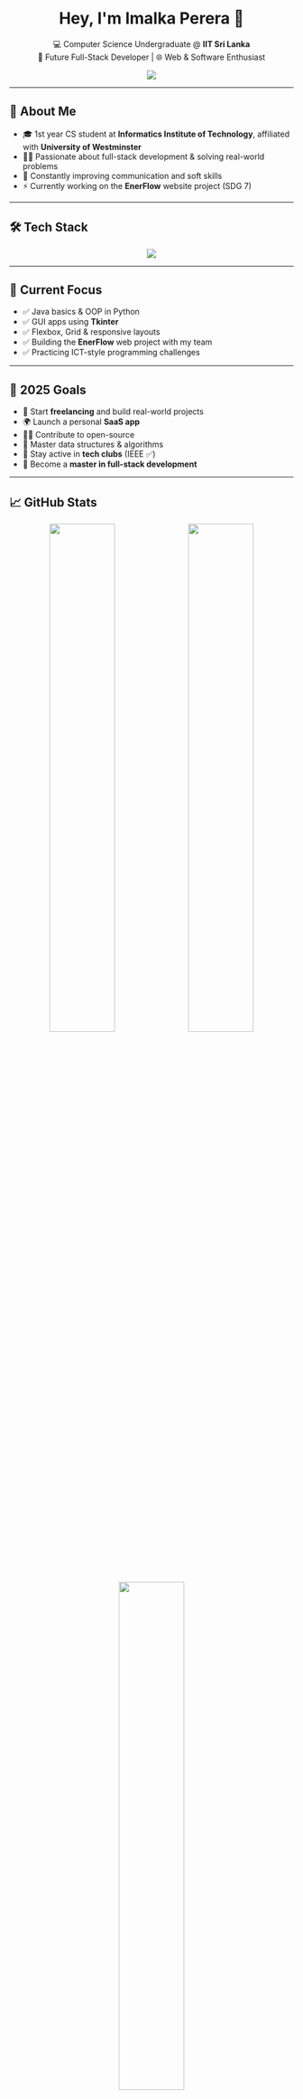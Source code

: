 <h1 align="center">Hey, I'm Imalka Perera 👋</h1>

<p align="center">
  💻 Computer Science Undergraduate @ <strong>IIT Sri Lanka</strong><br>
  🎯 Future Full-Stack Developer | 🌐 Web & Software Enthusiast
</p>

<p align="center">
  <img src="https://readme-typing-svg.demolab.com?font=Fira+Code&size=22&duration=2000&pause=1000&center=true&vCenter=true&color=00BFFF&width=500&lines=Learning+Java+%7C+Python+%7C+React;Building+real+projects+%7C+Solving+Problems;Chasing+growth+every+day+%F0%9F%94%A5" />
</p>

---

## 🧠 About Me

- 🎓 1st year CS student at **Informatics Institute of Technology**, affiliated with **University of Westminster**
- 👨‍💻 Passionate about full-stack development & solving real-world problems
- 💬 Constantly improving communication and soft skills
- ⚡ Currently working on the **EnerFlow** website project (SDG 7)

---

## 🛠 Tech Stack

<p align="center">
  <img src="https://skillicons.dev/icons?i=python,java,js,html,css,react,tailwind,git,github,figma,vscode,aws&perline=8" />
</p>

---

## 🚧 Current Focus

- ✅ Java basics & OOP in Python  
- ✅ GUI apps using **Tkinter**  
- ✅ Flexbox, Grid & responsive layouts  
- ✅ Building the **EnerFlow** web project with my team  
- ✅ Practicing ICT-style programming challenges

---

## 🎯 2025 Goals

- 💼 Start **freelancing** and build real-world projects  
- 🌍 Launch a personal **SaaS app**  
- 👨‍💻 Contribute to open-source  
- 🧠 Master data structures & algorithms  
- 🔌 Stay active in **tech clubs** (IEEE ✅)  
- 🚀 Become a **master in full-stack development**

---

## 📈 GitHub Stats

<div align="center">
  <img src="https://github-readme-stats.vercel.app/api?username=ImalkaPerera&show_icons=true&theme=radical&hide_border=true" width="48%" />
  <img src="https://github-readme-streak-stats.herokuapp.com/?user=your-github-username&theme=radical&hide_border=true" width="48%" />
  <img src="https://github-readme-stats.vercel.app/api/top-langs/?username=your-github-username&layout=compact&theme=radical&hide_border=true" width="48%" />
</div>

---

## 🌐 Connect with Me

<p align="center">
  <a href="https://linkedin.com/in/your-linkedin" target="_blank">
    <img src="https://img.shields.io/badge/LinkedIn-blue?style=for-the-badge&logo=linkedin&logoColor=white"/>
  </a>
  <a href="mailto:your.email@example.com">
    <img src="https://img.shields.io/badge/Gmail-D14836?style=for-the-badge&logo=gmail&logoColor=white"/>
  </a>
  <a href="https://your-portfolio.com" target="_blank">
    <img src="https://img.shields.io/badge/Portfolio-121212?style=for-the-badge&logo=github&logoColor=white"/>
  </a>
</p>

---

<p align="center"><i>"The future belongs to those who code it." – You.</i></p>
